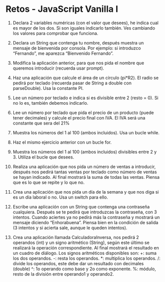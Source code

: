 # Retos - JavaScript Vanilla I
1. Declara 2 variables numéricas (con el valor que desees), he indica cual es mayor de los
dos. Si son iguales indicarlo también. Ves cambiando los valores para comprobar que
funciona.

2. Declara un String que contenga tu nombre, después muestra un mensaje de bienvenida
por consola. Por ejemplo: si introduzco “Fernando”, me aparezca “Bienvenido Fernando”.

3. Modifica la aplicación anterior, para que nos pida el nombre que queremos introducir
(recuerda usar prompt).

4. Haz una aplicación que calcule el área de un círculo (pi*R2). El radio se pedirá por teclado
(recuerda pasar de String a double con parseDouble). Usa la constante PI.

5. Lee un número por teclado e indica si es divisible entre 2 (resto = 0). Si no lo es, también
debemos indicarlo.

6. Lee un número por teclado que pida el precio de un producto (puede tener decimales) y
calcule el precio final con IVA. El IVA será una constante que sera del 21%

7. Muestra los números del 1 al 100 (ambos incluidos). Usa un bucle while.

8. Haz el mismo ejercicio anterior con un bucle for.

9. Muestra los números del 1 al 100 (ambos incluidos) divisibles entre 2 y 3. Utiliza el bucle
que desees.

10. Realiza una aplicación que nos pida un número de ventas a introducir, después nos
pedirá tantas ventas por teclado como número de ventas se hayan indicado. Al final
mostrará la suma de todas las ventas. Piensa que es lo que se repite y lo que no.

11. Crea una aplicación que nos pida un día de la semana y que nos diga si es un día laboral
o no. Usa un switch para ello.

12. Escribe una aplicación con un String que contenga una contraseña cualquiera. Después
se te pedirá que introduzcas la contraseña, con 3 intentos. Cuando aciertes ya no pedirá
más la contraseña y mostrará un mensaje diciendo “Enhorabuena”. Piensa bien en la
condición de salida (3 intentos y si acierta sale, aunque le queden intentos).

13. Crea una aplicación llamada CalculadoraInversa, nos pedirá 2 operandos (int) y un signo
aritmético (String), según este último se realizará la operación correspondiente. Al final
mostrará el resultado en un cuadro de diálogo.
Los signos aritméticos disponibles son:
+: suma los dos operandos.
-: resta los operandos.
*: multiplica los operandos.
/: divide los operandos, este debe dar un resultado con decimales (double)
^: 1o operando como base y 2o como exponente.
%: módulo, resto de la división entre operando1 y operando2.